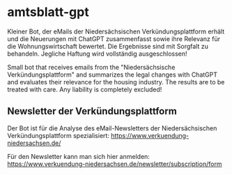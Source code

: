# amtsblatt-gpt

Kleiner Bot, der eMails der Niedersächsischen Verkündungsplattform erhält und die Neuerungen mit ChatGPT zusammenfasst sowie ihre Relevanz für die Wohnungswirtschaft bewertet. Die Ergebnisse sind mit Sorgfalt zu behandeln. Jegliche Haftung wird vollständig ausgeschlossen!

Small bot that receives emails from the "Niedersächsische Verkündungsplattform" and summarizes the legal changes with ChatGPT and evaluates their relevance for the housing industry. The results are to be treated with care. Any liability is completely excluded!

## Newsletter der Verkündungsplattform

Der Bot ist für die Analyse des eMail-Newsletters der Niedersächsischen Verkündungsplattform spezialisiert: https://www.verkuendung-niedersachsen.de/

Für den Newsletter kann man sich hier anmelden: https://www.verkuendung-niedersachsen.de/newsletter/subscription/form
